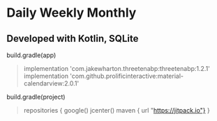 # Daily Weekly Monthly

Developed with Kotlin, SQLite
-----------
build.gradle(app)
> implementation 'com.jakewharton.threetenabp:threetenabp:1.2.1'
> implementation 'com.github.prolificinteractive:material-calendarview:2.0.1'

build.gradle(project)
> repositories {
>        google()
>        jcenter()
>        maven { url "https://jitpack.io"}
>    }
